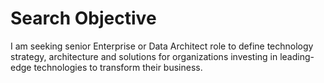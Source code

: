 # Search Objective
I am seeking senior Enterprise or Data Architect role to define technology strategy, architecture and solutions for organizations investing in leading-edge technologies to transform their business.
